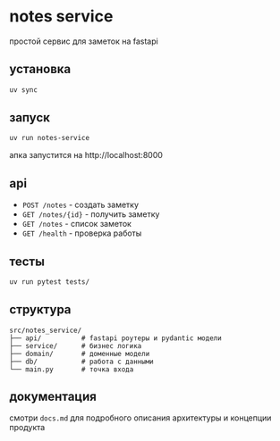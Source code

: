 # notes service

простой сервис для заметок на fastapi

## установка

```bash
uv sync
```

## запуск

```bash
uv run notes-service
```

апка запустится на http://localhost:8000

## api

- `POST /notes` - создать заметку
- `GET /notes/{id}` - получить заметку
- `GET /notes` - список заметок
- `GET /health` - проверка работы

## тесты

```bash
uv run pytest tests/
```

## структура

```
src/notes_service/
├── api/          # fastapi роутеры и pydantic модели
├── service/      # бизнес логика
├── domain/       # доменные модели
├── db/           # работа с данными
└── main.py       # точка входа
```

## документация

смотри `docs.md` для подробного описания архитектуры и концепции продукта
